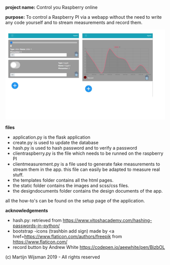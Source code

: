 __project name:__ Control you Raspberry online

__purpose:__ To control a Raspberry PI via a webapp without the need to write any code yourself and to stream measurements and record them.

![image screenshots](screenshots.jpg)

__files__ 
- application.py is the flask application
- create.py is used to update the database
- hash.py is used to hash password and to verify a password
- clientraspberry.py is the file which needs to be runned on the raspberry PI
- clientmeasurement.py is a file used to generate fake measurements to stream  them in the app. this file can easily be adapted to measure real stuff. 
- the templates folder contains all the html pages.
- the static folder contains the images and scss/css files.
- the designdocuments folder contains the design documents of the app.

all the how-to's can be found on the setup page of the application. 

__acknowledgements__
- hash.py: retrieved from https://www.vitoshacademy.com/hashing-passwords-in-python/
- bootstrap 
-icons (trashbin add sign) made by <a href=https://www.flaticon.com/authors/freepik from https://www.flaticon.com/
- record button by Andrew White https://codepen.io/aeewhite/pen/BjzbOL

(c)  Martijn Wijsman 2019 - All rights reserved